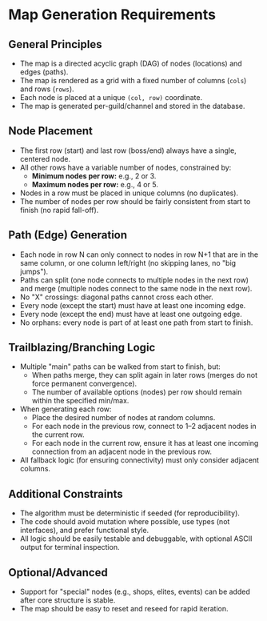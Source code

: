 # Map Generation Requirements

## General Principles

- The map is a directed acyclic graph (DAG) of nodes (locations) and edges
  (paths).
- The map is rendered as a grid with a fixed number of columns (`cols`) and rows
  (`rows`).
- Each node is placed at a unique `(col, row)` coordinate.
- The map is generated per-guild/channel and stored in the database.

## Node Placement

- The first row (start) and last row (boss/end) always have a single, centered
  node.
- All other rows have a variable number of nodes, constrained by:
  - **Minimum nodes per row:** e.g., 2 or 3.
  - **Maximum nodes per row:** e.g., 4 or 5.
- Nodes in a row must be placed in unique columns (no duplicates).
- The number of nodes per row should be fairly consistent from start to finish
  (no rapid fall-off).

## Path (Edge) Generation

- Each node in row N can only connect to nodes in row N+1 that are in the same
  column, or one column left/right (no skipping lanes, no "big jumps").
- Paths can split (one node connects to multiple nodes in the next row) and
  merge (multiple nodes connect to the same node in the next row).
- No "X" crossings: diagonal paths cannot cross each other.
- Every node (except the start) must have at least one incoming edge.
- Every node (except the end) must have at least one outgoing edge.
- No orphans: every node is part of at least one path from start to finish.

## Trailblazing/Branching Logic

- Multiple "main" paths can be walked from start to finish, but:
  - When paths merge, they can split again in later rows (merges do not force
    permanent convergence).
  - The number of available options (nodes) per row should remain within the
    specified min/max.
- When generating each row:
  - Place the desired number of nodes at random columns.
  - For each node in the previous row, connect to 1–2 adjacent nodes in the
    current row.
  - For each node in the current row, ensure it has at least one incoming
    connection from an adjacent node in the previous row.
- All fallback logic (for ensuring connectivity) must only consider adjacent
  columns.

## Additional Constraints

- The algorithm must be deterministic if seeded (for reproducibility).
- The code should avoid mutation where possible, use types (not interfaces), and
  prefer functional style.
- All logic should be easily testable and debuggable, with optional ASCII output
  for terminal inspection.

## Optional/Advanced

- Support for "special" nodes (e.g., shops, elites, events) can be added after
  core structure is stable.
- The map should be easy to reset and reseed for rapid iteration.
